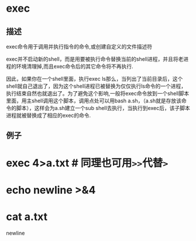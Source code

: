 # exec

## 描述

exec命令用于调用并执行指令的命令,或创建自定义的文件描述符

exec并不启动新的shell，而是用要被执行命令替换当前的shell进程，并且将老进程的环境清理掉,而且exec命令后的其它命令将不再执行.

因此，如果你在一个shell里面，执行exec ls那么，当列出了当前目录后，这个shell就自己退出了，因为这个shell进程已被替换为仅仅执行ls命令的一个进程，执行结束自然也就退出了。为了避免这个影响,一般将exec命令放到一个shell脚本里面，用主shell调用这个脚本，调用点处可以用bash a.sh，（a.sh就是存放该命令的脚本），这样会为a.sh建立一个sub shell去执行，当执行到exec后，该子脚本进程就被替换成了相应的exec的命令.

## 例子

 # exec 4>a.txt # 同理也可用`>>`代替`>`
 # echo newline >&4
 # cat a.txt
 newline
